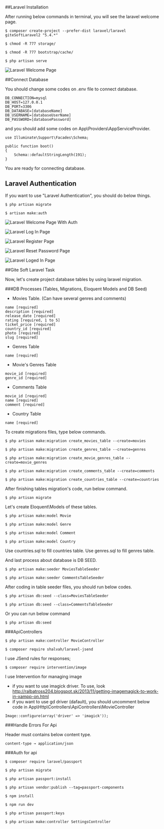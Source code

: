 ##Laravel Installation

After running below commands in terminal, you will see the laravel welcome page.
```
$ composer create-project --prefer-dist laravel/laravel giteSoftLaravel2 "5.4.*"
```
```
$ chmod -R 777 storage/
```
```
$ chmod -R 777 bootstrap/cache/
```
```
$ php artisan serve
```

![Laravel Welcome Page](public/images/development/laravel-welcome-page.png)

##Connect Database

You should change some codes on .env file to connect database.
```
DB_CONNECTION=mysql
DB_HOST=127.0.0.1
DB_PORT=3306
DB_DATABASE=[databaseName]
DB_USERNAME=[databaseUserName]
DB_PASSWORD=[databasePassword]
```
and you should add some codes on App\Providers\AppServiceProvider.
```
use Illuminate\Support\Facades\Schema;

public function boot()
{
    Schema::defaultStringLength(191);
}
```

You are ready for connecting database.

## Laravel Authentication

If you want to use "Laravel Authentication", you should do below things.

```
$ php artisan migrate
```
```
$ artisan make:auth
```

![Laravel Welcome Page With Auth](public/images/development/laravel-welcome-page-with-auth.png)

![Laravel Log In Page](public/images/development/laravel-log-in-page.png)

![Laravel Register Page](public/images/development/laravel-register-page.png)

![Laravel Reset Password Page](public/images/development/laravel-reset-password-page.png)

![Laravel Loged In Page](public/images/development/laravel-loged-in-page.png)

##Gite Soft Laravel Task

Now, let's create project database tables by using laravel migration.

###DB Processes (Tables, Migrations, Eloquent Models and DB Seed)

- Movies Table. (Can have several genres and comments)
```
name [required]
description [required]
release_date [required]
rating [required, 1 to 5]
ticket_price [required]
country_id [required]
photo [required]
slug [required]
```
- Genres Table
```
name [required]
```
- Movie's Genres Table
```
movie_id [required]
genre_id [required]
```
- Comments Table
```
movie_id [required]
name [required]
comment [required]
```
- Country Table
```
name [required]
```

To create migrations files, type below commands.

```
$ php artisan make:migration create_movies_table --create=movies
```
```
$ php artisan make:migration create_genres_table --create=genres
```
```
$ php artisan make:migration create_movie_genres_table --create=movie_genres
```
```
$ php artisan make:migration create_comments_table --create=comments
```
```
$ php artisan make:migration create_countries_table --create=countries
```

After finishing tables migration's code, run below command.

```
$ php artisan migrate
```

Let's create Eloquent\Models of these tables.

```
$ php artisan make:model Movie
```
```
$ php artisan make:model Genre
```
```
$ php artisan make:model Comment
```
```
$ php artisan make:model Country
```

Use countries.sql to fill countries table.
Use genres.sql to fill genres table.

And last process about database is DB SEED.

```
$ php artisan make:seeder MoviesTableSeeder
```
```
$ php artisan make:seeder CommentsTableSeeder
```

After coding in table seeder files, you should run below codes.

```
$ php artisan db:seed --class=MoviesTableSeeder
```
```
$ php artisan db:seed --class=CommentsTableSeeder
```

Or you can run below command

```
$ php artisan db:seed
```

###ApiControllers

```
$ php artisan make:controller MovieController
```

```
$ composer require shalvah/laravel-jsend
```
I use JSend rules for responses;

```
$ composer require intervention/image
```

I use Intervention for managing image 
- if you want to use imagick driver. To use, look http://ralbatross204.blogspot.sk/2013/11/getting-imagemagick-to-work-in-xampp-on.html
- if you want to use gd driver (dafault), you should uncomment below code in App\Http\Controllers\ApiControllers\MovieController
```
Image::configure(array('driver' => 'imagick'));
```

###Handle Errors For Api

Header must contains below content type.
```
content-type → application/json
```

###Auth for api
```
$ composer require laravel/passport
```
```
$ php artisan migrate
```
```
$ php artisan passport:install
```
```
$ php artisan vendor:publish --tag=passport-components
```
```
$ npm install
```
```
$ npm run dev
```
```
$ php artisan passport:keys
```
```
$ php artisan make:controller SettingsController
```
